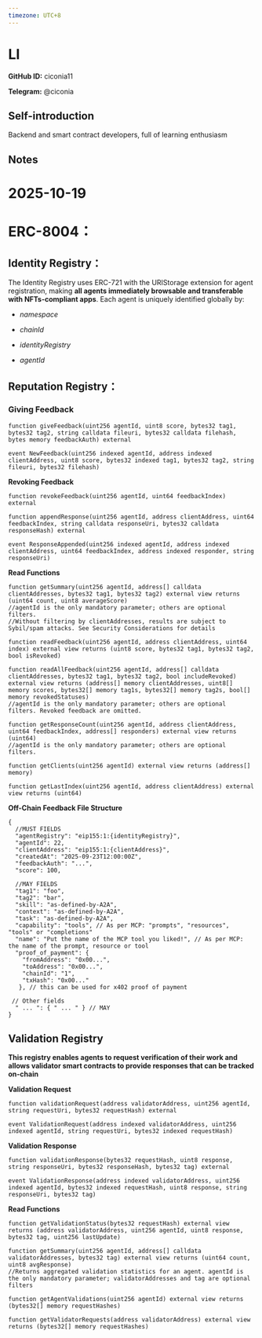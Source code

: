 ```yaml
---
timezone: UTC+8
---
```


# LI

**GitHub ID:** ciconia11

**Telegram:** @ciconia

## Self-introduction

Backend and smart contract developers, full of learning enthusiasm

## Notes

<!-- Content_START -->
# 2025-10-19
<!-- DAILY_CHECKIN_2025-10-19_START -->
# **ERC-8004：**

## **Identity Registry：**

The Identity Registry uses ERC-721 with the URIStorage extension for agent registration, making **all agents immediately browsable and transferable with NFTs-compliant apps**. Each agent is uniquely identified globally by:

-   _namespace_
    
-   _chainId_
    
-   _identityRegistry_
    
-   _agentId_
    

## **Reputation Registry：**

### **Giving Feedback**

```
function giveFeedback(uint256 agentId, uint8 score, bytes32 tag1, bytes32 tag2, string calldata fileuri, bytes32 calldata filehash, bytes memory feedbackAuth) external

event NewFeedback(uint256 indexed agentId, address indexed clientAddress, uint8 score, bytes32 indexed tag1, bytes32 tag2, string fileuri, bytes32 filehash)
```

**Revoking Feedback**

```
function revokeFeedback(uint256 agentId, uint64 feedbackIndex) external

function appendResponse(uint256 agentId, address clientAddress, uint64 feedbackIndex, string calldata responseUri, bytes32 calldata responseHash) external

event ResponseAppended(uint256 indexed agentId, address indexed clientAddress, uint64 feedbackIndex, address indexed responder, string responseUri)
```

**Read Functions**

```
function getSummary(uint256 agentId, address[] calldata clientAddresses, bytes32 tag1, bytes32 tag2) external view returns (uint64 count, uint8 averageScore)
//agentId is the only mandatory parameter; others are optional filters.
//Without filtering by clientAddresses, results are subject to Sybil/spam attacks. See Security Considerations for details

function readFeedback(uint256 agentId, address clientAddress, uint64 index) external view returns (uint8 score, bytes32 tag1, bytes32 tag2, bool isRevoked)

function readAllFeedback(uint256 agentId, address[] calldata clientAddresses, bytes32 tag1, bytes32 tag2, bool includeRevoked) external view returns (address[] memory clientAddresses, uint8[] memory scores, bytes32[] memory tag1s, bytes32[] memory tag2s, bool[] memory revokedStatuses)
//agentId is the only mandatory parameter; others are optional filters. Revoked feedback are omitted.

function getResponseCount(uint256 agentId, address clientAddress, uint64 feedbackIndex, address[] responders) external view returns (uint64)
//agentId is the only mandatory parameter; others are optional filters.

function getClients(uint256 agentId) external view returns (address[] memory)

function getLastIndex(uint256 agentId, address clientAddress) external view returns (uint64)
```

**Off-Chain Feedback File Structure**

```
{
  //MUST FIELDS
  "agentRegistry": "eip155:1:{identityRegistry}",
  "agentId": 22,
  "clientAddress": "eip155:1:{clientAddress}",
  "createdAt": "2025-09-23T12:00:00Z",
  "feedbackAuth": "...",
  "score": 100,

  //MAY FIELDS
  "tag1": "foo",
  "tag2": "bar",
  "skill": "as-defined-by-A2A",
  "context": "as-defined-by-A2A",
  "task": "as-defined-by-A2A",
  "capability": "tools", // As per MCP: "prompts", "resources", "tools" or "completions"
  "name": "Put the name of the MCP tool you liked!", // As per MCP: the name of the prompt, resource or tool
  "proof_of_payment": {
	"fromAddress": "0x00...",
	"toAddress": "0x00...",
	"chainId": "1",
	"txHash": "0x00..." 
   }, // this can be used for x402 proof of payment
 
 // Other fields
  " ... ": { " ... " } // MAY
}
```

## **Validation Registry**

**This registry enables agents to request verification of their work and allows validator smart contracts to provide responses that can be tracked on-chain**

**Validation Request**

```
function validationRequest(address validatorAddress, uint256 agentId, string requestUri, bytes32 requestHash) external

event ValidationRequest(address indexed validatorAddress, uint256 indexed agentId, string requestUri, bytes32 indexed requestHash)
```

**Validation Response**

```
function validationResponse(bytes32 requestHash, uint8 response, string responseUri, bytes32 responseHash, bytes32 tag) external

event ValidationResponse(address indexed validatorAddress, uint256 indexed agentId, bytes32 indexed requestHash, uint8 response, string responseUri, bytes32 tag)
```

**Read Functions**

```
function getValidationStatus(bytes32 requestHash) external view returns (address validatorAddress, uint256 agentId, uint8 response, bytes32 tag, uint256 lastUpdate)

function getSummary(uint256 agentId, address[] calldata validatorAddresses, bytes32 tag) external view returns (uint64 count, uint8 avgResponse)
//Returns aggregated validation statistics for an agent. agentId is the only mandatory parameter; validatorAddresses and tag are optional filters

function getAgentValidations(uint256 agentId) external view returns (bytes32[] memory requestHashes)

function getValidatorRequests(address validatorAddress) external view returns (bytes32[] memory requestHashes)
```
<!-- DAILY_CHECKIN_2025-10-19_END -->
<!-- Content_END -->
